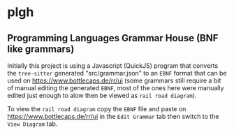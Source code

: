 # plgh

## Programming Languages Grammar House (BNF like grammars)

Initially this project is using a Javascript (QuickJS) program that converts the  `tree-sitter` generated "src/grammar.json" to an
`EBNF` format that can be used on https://www.bottlecaps.de/rr/ui (some grammars still require a bit of manual editing the generated `EBNF`, most of the ones here were manually edited just enough to alow then be viewed as `rail road diagram`).

To view the `rail road diagram` copy the `EBNF` file and paste on https://www.bottlecaps.de/rr/ui in the `Edit Grammar` tab then switch to the `View Diagram` tab.
